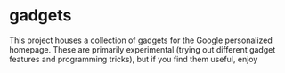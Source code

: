 # gadgets
This project houses a collection of gadgets for the Google personalized homepage. These are primarily experimental (trying out different gadget features and programming tricks), but if you find them useful, enjoy
